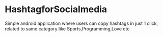 # HashtagforSocialmedia
Simple android application where users can copy hashtags in just 1 click, related to same category like Sports,Programming,Love etc.
